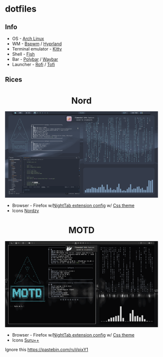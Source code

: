 <h1> dotfiles </h1>

## Info

+ OS - [Arch Linux](https://archlinux.org/) 
+ WM - [Bspwm](https://github.com/baskerville/bspwm) / [Hyprland](https://hyprland.org/)
+ Terminal emulator - [Kitty](https://github.com/kovidgoyal/kitty)
+ Shell - [Fish](https://github.com/fish-shell/fish-shell)
+ Bar - [Polybar](https://github.com/polybar/polybar) / [Waybar](https://github.com/Alexays/Waybar)
+ Launcher - [Rofi](https://github.com/davatorium/rofi) / [Tofi](https://github.com/philj56/tofi)

## Rices
<p align="center">

<h1 align="center">Nord</h1>

![Alt text](bspwm/Nord/Screenshot/rice.gif)
<sup><sub>

+ Browser - Firefox w/[NightTab extension config](https://pastebin.com/NPshcAeh) w/ [Css theme](https://github.com/BlueFalconHD/SimpleFox-Feather/) 
+ Icons [Nordzy](https://github.com/alvatip/Nordzy-icon)

</sub></sup>

<h1 align="center">MOTD</h1>

![Alt text](bspwm/MOTD/screenshots/rice.gif)
<sup><sub>

+ Browser - Firefox w/[NightTab extension config](https://pastebin.com/yx91UqqD) w/ [Css theme](https://github.com/BlueFalconHD/SimpleFox-Feather/) 
+ Icons [Suru++](https://github.com/gusbemacbe/suru-plus-aspromauros)

</sub></sup>

Ignore this
https://pastebin.com/ruVpixY1

</p>


